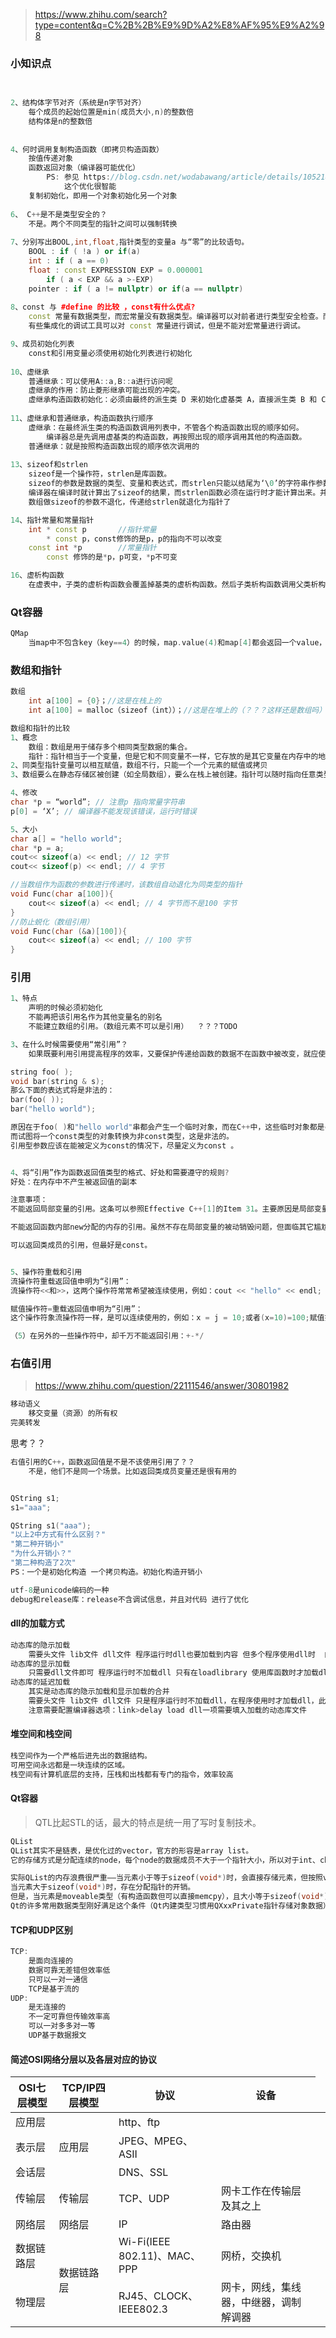 > https://www.zhihu.com/search?type=content&q=C%2B%2B%E9%9D%A2%E8%AF%95%E9%A2%98

### 小知识点
```cpp

    
2、结构体字节对齐（系统是n字节对齐）
    每个成员的起始位置是min(成员大小,n)的整数倍
    结构体是n的整数倍
    
    
4、何时调用复制构造函数（即拷贝构造函数）
    按值传递对象
    函数返回对象（编译器可能优化）  
        PS: 参见 https://blog.csdn.net/wodabawang/article/details/105218236
            这个优化很智能
    复制初始化，即用一个对象初始化另一个对象
    
6、 C++是不是类型安全的？
    不是。两个不同类型的指针之间可以强制转换
    
7、分别写出BOOL,int,float,指针类型的变量a 与“零”的比较语句。
    BOOL : if ( !a ) or if(a)
    int : if ( a == 0)
    float : const EXPRESSION EXP = 0.000001
        if ( a < EXP && a >-EXP)
    pointer : if ( a != nullptr) or if(a == nullptr)
    
8、const 与 #define 的比较 ，const有什么优点?
    const 常量有数据类型，而宏常量没有数据类型。编译器可以对前者进行类型安全检查。而对后者只进行字符替换，没有类型安全检查，并且在字符替换可能会产生意料不到的错误（边际效应）。  
    有些集成化的调试工具可以对 const 常量进行调试，但是不能对宏常量进行调试。

9、成员初始化列表
    const和引用变量必须使用初始化列表进行初始化
    
10、虚继承
    普通继承：可以使用A::a,B::a进行访问呢
    虚继承的作用：防止菱形继承可能出现的冲突。
    虚继承构造函数初始化：必须由最终的派生类 D 来初始化虚基类 A，直接派生类 B 和 C 对 A 的构造函数的调用是无效的。
    
11、虚继承和普通继承，构造函数执行顺序
    虚继承：在最终派生类的构造函数调用列表中，不管各个构造函数出现的顺序如何。
        编译器总是先调用虚基类的构造函数，再按照出现的顺序调用其他的构造函数。
    普通继承：就是按照构造函数出现的顺序依次调用的
    
13、sizeof和strlen
    sizeof是一个操作符，strlen是库函数。
    sizeof的参数是数据的类型、变量和表达式，而strlen只能以结尾为‘\0’的字符串作参数。
    编译器在编译时就计算出了sizeof的结果，而strlen函数必须在运行时才能计算出来。并且sizeof计算的是数据类型占内存的大小，而strlen计算的是字符串实际的长度。
    数组做sizeof的参数不退化，传递给strlen就退化为指针了    

14、指针常量和常量指针
    int * const p       //指针常量
        * const p，const修饰的是p，p的指向不可以改变
    const int *p        //常量指针
        const 修饰的是*p，p可变，*p不可变

16、虚析构函数
    在虚表中，子类的虚析构函数会覆盖掉基类的虚析构函数。然后子类析构函数调用父类析构函数
```

### Qt容器
```cpp
QMap
    当map中不包含key（key==4）的时候，map.value(4)和map[4]都会返回一个value，前者的map.size()不变，后者会加一
```

### 数组和指针
```cpp
数组
    int a[100] = {0}；//这是在栈上的
    int a[100] = malloc（sizeof（int））；//这是在堆上的（？？？这样还是数组吗）

数组和指针的比较
1、概念
    数组：数组是用于储存多个相同类型数据的集合。
    指针：指针相当于一个变量，但是它和不同变量不一样，它存放的是其它变量在内存中的地址。
2、同类型指针变量可以相互赋值，数组不行，只能一个一个元素的赋值或拷贝
3、数组要么在静态存储区被创建（如全局数组），要么在栈上被创建。指针可以随时指向任意类型的内存块。

4、修改
char *p = “world”; // 注意p 指向常量字符串
p[0] = ‘X’; // 编译器不能发现该错误，运行时错误

5、大小
char a[] = "hello world";
char *p = a;
cout<< sizeof(a) << endl; // 12 字节
cout<< sizeof(p) << endl; // 4 字节

//当数组作为函数的参数进行传递时，该数组自动退化为同类型的指针
void Func(char a[100]){
    cout<< sizeof(a) << endl; // 4 字节而不是100 字节
}
//防止蜕化（数组引用）
void Func(char (&a)[100]){
    cout<< sizeof(a) << endl; // 100 字节
}
```

### 引用
```cpp
1、特点
    声明的时候必须初始化
    不能再把该引用名作为其他变量名的别名
    不能建立数组的引用。（数组元素不可以是引用）  ？？？TODO

3、在什么时候需要使用“常引用”？
    如果既要利用引用提高程序的效率，又要保护传递给函数的数据不在函数中被改变，就应使用常引用。

string foo( );
void bar(string & s);
那么下面的表达式将是非法的：
bar(foo( ));
bar("hello world");

原因在于foo( )和"hello world"串都会产生一个临时对象，而在C++中，这些临时对象都是const类型的。
而试图将一个const类型的对象转换为非const类型，这是非法的。
引用型参数应该在能被定义为const的情况下，尽量定义为const 。


4、将“引用”作为函数返回值类型的格式、好处和需要遵守的规则?
好处：在内存中不产生被返回值的副本

注意事项：
不能返回局部变量的引用。这条可以参照Effective C++[1]的Item 31。主要原因是局部变量会在函数返回后被销毁，因此被返回的引用就成为了"无所指"的引用，程序会进入未知状态。

不能返回函数内部new分配的内存的引用。虽然不存在局部变量的被动销毁问题，但面临其它尴尬局面。例如，被函数返回的引用只是作为一个临时变量出现，而没有被赋予一个实际的变量，那么这个引用所指向的空间（由new分配）就无法释放，造成memory leak。

可以返回类成员的引用，但最好是const。


5、操作符重载和引用
流操作符重载返回值申明为“引用”：
流操作符<<和>>，这两个操作符常常希望被连续使用，例如：cout << "hello" << endl;　因此这两个操作符的返回值应该是一个仍然支持这两个操作符的流引用。可选的其它方案包括：返回一个流对象和返回一个流对象指针。但是对于返回一个流对象，程序必须重新（拷贝）构造一个新的流对象，也就是说，连续的两个<<操作符实际上是针对不同对象的！这无法让人接受。对于返回一个流指针则不能连续使用<<操作符。因此，返回一个流对象引用是惟一选择。这个唯一选择很关键，它说明了引用的重要性以及无可替代性，也许这就是C++语言中引入引用这个概念的原因吧。

赋值操作符=重载返回值申明为“引用”：
这个操作符象流操作符一样，是可以连续使用的，例如：x = j = 10;或者(x=10)=100;赋值操作符的返回值必须是一个左值，以便可以被继续赋值。因此引用成了这个操作符的惟一返回值选择。

（5）在另外的一些操作符中，却千万不能返回引用：+-*/ 

```

### 右值引用
> https://www.zhihu.com/question/22111546/answer/30801982
```cpp
移动语义
    移交变量（资源）的所有权
完美转发
```

思考？？
```cpp
右值引用的C++，函数返回值是不是不该使用引用了？？
    不是，他们不是同一个场景。比如返回类成员变量还是很有用的
```

```cpp

QString s1;
s1="aaa";

QString s1("aaa");
"以上2中方式有什么区别？"
"第二种开销小"
"为什么开销小？"
"第二种构造了2次"
PS：一个是初始化构造 一个拷贝构造。初始化构造开销小
```


```cpp
utf-8是unicode编码的一种
debug和release库：release不含调试信息，并且对代码 进行了优化
```

#### dll的加载方式
```cpp
动态库的隐示加载
    需要头文件 lib文件 dll文件 程序运行时dll也要加载到内容 但多个程序使用dll时  内存中只用一份dll
动态库的显示加载
    只需要dll文件即可 程序运行时不加载dll 只有在loadlibrary 使用库函数时才加载dll
动态库的延迟加载
    其实是动态库的隐示加载和显示加载的合并
    需要头文件 lib文件 dll文件 只是程序运行时不加载dll，在程序使用时才加载dll，此时的原理与显示加载的原理一样。
    注意需要配置编译器选项：link>delay load dll一项需要填入加载的动态库文件
```

#### 堆空间和栈空间
```cpp
栈空间作为一个严格后进先出的数据结构。
可用空间永远都是一块连续的区域。
栈空间有计算机底层的支持，压栈和出栈都有专门的指令，效率较高
```

#### Qt容器
> QTL比起STL的话，最大的特点是统一用了写时复制技术。
```cpp
QList
QList其实不是链表，是优化过的vector，官方的形容是array list。
它的存储方式是分配连续的node，每个node的数据成员不大于一个指针大小，所以对于int、char等基础类型，它是直接存储，对于Class、Struct等类型，它是存储对象指针。

实际QList的内存浪费很严重——当元素小于等于sizeof(void*)时，会直接存储元素，但按照void*对齐的话，过小的数据类型会浪费内存。
当元素大于sizeof(void*)时，存在分配指针的开销。
但是，当元素是moveable类型（有构造函数但可以直接memcpy），且大小等于sizeof(void*)时，QList在内存开销和性能两者上都达到了完美。
Qt的许多常用数据类型刚好满足这个条件（Qt内建类型习惯用QXxxPrivate指针存储对象数据），包括但不限于QString、QByteArray、QIcon、QFileInfo、QPen、QUrl……

```

#### TCP和UDP区别
```cpp
TCP:
    是面向连接的
    数据可靠无差错但效率低
    只可以一对一通信
    TCP是基于流的
UDP:
    是无连接的
    不一定可靠但传输效率高
    可以一对多多对一等
    UDP基于数据报文
```

#### 简述OSI网络分层以及各层对应的协议

 OSI七层模型 | TCP/IP四层模型       | 协议 |设备
---|---|---|--
应用层 <td rowspan="3"> 应用层      |http、ftp  |
表示层                              |JPEG、MPEG、ASII |
会话层                              | DNS、SSL |
传输层   | 传输层                   |TCP、UDP|网卡工作在传输层及其之上
网络层    | 网络层                  |IP|路由器
数据链路层  <td rowspan="2">数据链路层 |Wi-Fi(IEEE 802.11)、MAC、PPP |网桥，交换机|
物理层                                  |RJ45、CLOCK、IEEE802.3 |网卡，网线，集线器，中继器，调制解调器|

